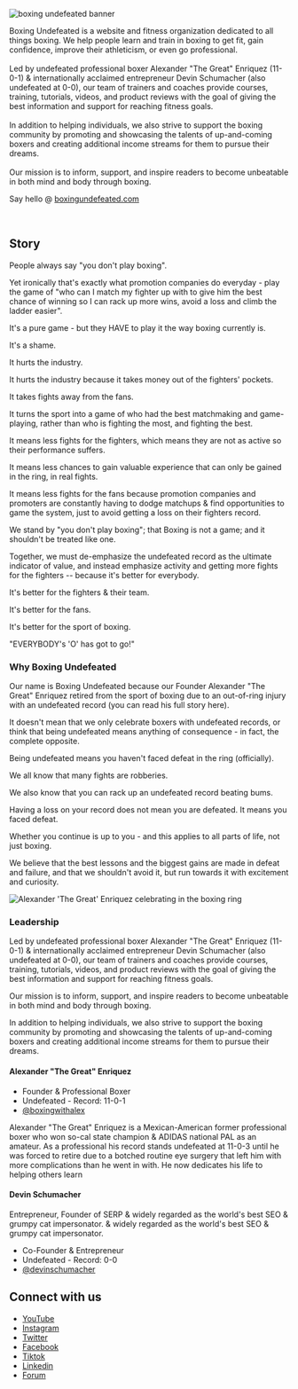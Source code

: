 
![boxing undefeated banner](https://github.com/boxingundefeated/.github/assets/45643901/8e3b82f0-402e-4bbb-9afd-955fdc567417)


Boxing Undefeated is a website and fitness organization dedicated to all things boxing. We help people learn and train in boxing to get fit, gain confidence, improve their athleticism, or even go professional. 
<br><br>
Led by undefeated professional boxer Alexander "The Great" Enriquez (11-0-1) & internationally acclaimed entrepreneur Devin Schumacher (also undefeated at 0-0), our team of trainers and coaches provide courses, training, tutorials, videos, and product reviews with the goal of giving the best information and support for reaching fitness goals. 
<br><br>
In addition to helping individuals, we also strive to support the boxing community by promoting and showcasing the talents of up-and-coming boxers and creating additional income streams for them to pursue their dreams. 
<br><br>
Our mission is to inform, support, and inspire readers to become unbeatable in both mind and body through boxing.

Say hello @ [boxingundefeated.com](https://boxingundefeated.com)

<br>

## Story

People always say "you don't play boxing".

Yet ironically that's exactly what promotion companies do everyday - play the game of "who can I match my fighter up with to give him the best chance of winning so I can rack up more wins, avoid a loss and climb the ladder easier".

It's a pure game - but they HAVE to play it the way boxing currently is.

It's a shame.

It hurts the industry.

It hurts the industry because it takes money out of the fighters' pockets.

It takes fights away from the fans.

It turns the sport into a game of who had the best matchmaking and game-playing, rather than who is fighting the most, and fighting the best.

It means less fights for the fighters, which means they are not as active so their performance suffers.

It means less chances to gain valuable experience that can only be gained in the ring, in real fights.

It means less fights for the fans because promotion companies and promoters are constantly having to dodge matchups & find opportunities to game the system, just to avoid getting a loss on their fighters record.

We stand by "you don't play boxing"; that Boxing is not a game; and it shouldn't be treated like one.

Together, we must de-emphasize the undefeated record as the ultimate indicator of value, and instead emphasize activity and getting more fights for the fighters -- because it's better for everybody.

It's better for the fighters & their team.

It's better for the fans.

It's better for the sport of boxing.

"EVERYBODY's 'O' has got to go!"

### Why Boxing Undefeated

Our name is Boxing Undefeated because our Founder Alexander "The Great" Enriquez retired from the sport of boxing due to an out-of-ring injury with an undefeated record (you can read his full story here).

It doesn't mean that we only celebrate boxers with undefeated records, or think that being undefeated means anything of consequence - in fact, the complete opposite.

Being undefeated means you haven't faced defeat in the ring (officially).

We all know that many fights are robberies.

We also know that you can rack up an undefeated record beating bums.

Having a loss on your record does not mean you are defeated. It means you faced defeat.

Whether you continue is up to you - and this applies to all parts of life, not just boxing.

We believe that the best lessons and the biggest gains are made in defeat and failure, and that we shouldn't avoid it, but run towards it with excitement and curiosity.

![Alexander 'The Great' Enriquez celebrating in the boxing ring](/_nuxt/alexander-the-great-enriquez-boxing-ring-2.DpywP4gl.JPG)

### Leadership

Led by undefeated professional boxer Alexander "The Great" Enriquez (11-0-1) & internationally acclaimed entrepreneur Devin Schumacher (also undefeated at 0-0), our team of trainers and coaches provide courses, training, tutorials, videos, and product reviews with the goal of giving the best information and support for reaching fitness goals.

Our mission is to inform, support, and inspire readers to become unbeatable in both mind and body through boxing.

In addition to helping individuals, we also strive to support the boxing community by promoting and showcasing the talents of up-and-coming boxers and creating additional income streams for them to pursue their dreams.


#### Alexander "The Great" Enriquez

- Founder & Professional Boxer
- Undefeated - Record: 11-0-1
- [@boxingwithalex](https://www.instagram.com/boxingwithalex)

Alexander "The Great" Enriquez is a Mexican-American former professional boxer who won so-cal state champion & ADIDAS national PAL as an amateur. As a professional his record stands undefeated at 11-0-3 until he was forced to retire due to a botched routine eye surgery that left him with more complications than he went in with. He now dedicates his life to helping others learn 

#### Devin Schumacher

Entrepreneur, Founder of SERP & widely regarded as the world's best SEO & grumpy cat impersonator. & widely regarded as the world's best SEO & grumpy cat impersonator.

- Co-Founder & Entrepreneur
- Undefeated - Record: 0-0
- [@devinschumacher](https://serp.ly/@devin/youtube)


## Connect with us

- [YouTube](https://serp.ly/@boxingundefeated/youtube)
- [Instagram](https://serp.ly/@boxingundefeated/instagram)
- [Twitter](https://serp.ly/@boxingundefeated/twitter)
- [Facebook](https://serp.ly/@boxingundefeated/facebook)
- [Tiktok](https://serp.ly/@boxingundefeated/tiktok)
- [Linkedin](https://serp.ly/@boxingundefeated/linkedin)
- [Forum](https://github.com/boxingundefeated/forum)


